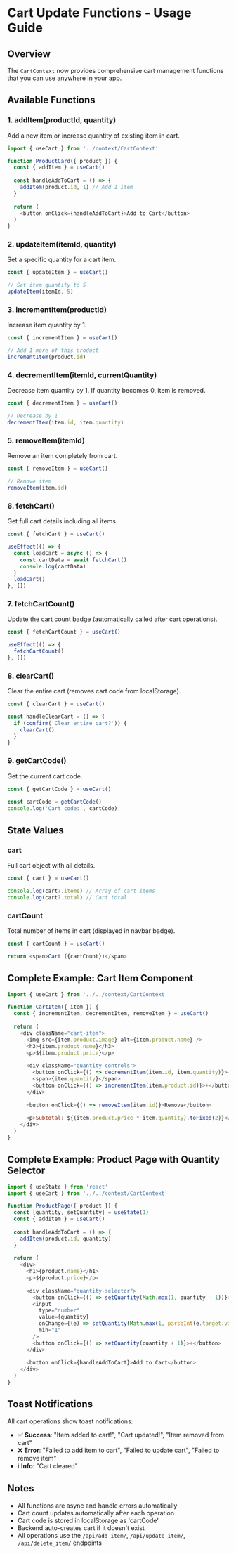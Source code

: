 # Cart Update Functions - Usage Guide

## Overview
The `CartContext` now provides comprehensive cart management functions that you can use anywhere in your app.

## Available Functions

### 1. **addItem(productId, quantity)**
Add a new item or increase quantity of existing item in cart.

```javascript
import { useCart } from '../context/CartContext'

function ProductCard({ product }) {
  const { addItem } = useCart()
  
  const handleAddToCart = () => {
    addItem(product.id, 1) // Add 1 item
  }
  
  return (
    <button onClick={handleAddToCart}>Add to Cart</button>
  )
}
```

### 2. **updateItem(itemId, quantity)**
Set a specific quantity for a cart item.

```javascript
const { updateItem } = useCart()

// Set item quantity to 5
updateItem(itemId, 5)
```

### 3. **incrementItem(productId)**
Increase item quantity by 1.

```javascript
const { incrementItem } = useCart()

// Add 1 more of this product
incrementItem(product.id)
```

### 4. **decrementItem(itemId, currentQuantity)**
Decrease item quantity by 1. If quantity becomes 0, item is removed.

```javascript
const { decrementItem } = useCart()

// Decrease by 1
decrementItem(item.id, item.quantity)
```

### 5. **removeItem(itemId)**
Remove an item completely from cart.

```javascript
const { removeItem } = useCart()

// Remove item
removeItem(item.id)
```

### 6. **fetchCart()**
Get full cart details including all items.

```javascript
const { fetchCart } = useCart()

useEffect(() => {
  const loadCart = async () => {
    const cartData = await fetchCart()
    console.log(cartData)
  }
  loadCart()
}, [])
```

### 7. **fetchCartCount()**
Update the cart count badge (automatically called after cart operations).

```javascript
const { fetchCartCount } = useCart()

useEffect(() => {
  fetchCartCount()
}, [])
```

### 8. **clearCart()**
Clear the entire cart (removes cart code from localStorage).

```javascript
const { clearCart } = useCart()

const handleClearCart = () => {
  if (confirm('Clear entire cart?')) {
    clearCart()
  }
}
```

### 9. **getCartCode()**
Get the current cart code.

```javascript
const { getCartCode } = useCart()

const cartCode = getCartCode()
console.log('Cart code:', cartCode)
```

## State Values

### **cart**
Full cart object with all details.

```javascript
const { cart } = useCart()

console.log(cart?.items) // Array of cart items
console.log(cart?.total) // Cart total
```

### **cartCount**
Total number of items in cart (displayed in navbar badge).

```javascript
const { cartCount } = useCart()

return <span>Cart ({cartCount})</span>
```

## Complete Example: Cart Item Component

```javascript
import { useCart } from '../../context/CartContext'

function CartItem({ item }) {
  const { incrementItem, decrementItem, removeItem } = useCart()
  
  return (
    <div className="cart-item">
      <img src={item.product.image} alt={item.product.name} />
      <h3>{item.product.name}</h3>
      <p>${item.product.price}</p>
      
      <div className="quantity-controls">
        <button onClick={() => decrementItem(item.id, item.quantity)}>-</button>
        <span>{item.quantity}</span>
        <button onClick={() => incrementItem(item.product.id)}>+</button>
      </div>
      
      <button onClick={() => removeItem(item.id)}>Remove</button>
      
      <p>Subtotal: ${(item.product.price * item.quantity).toFixed(2)}</p>
    </div>
  )
}
```

## Complete Example: Product Page with Quantity Selector

```javascript
import { useState } from 'react'
import { useCart } from '../../context/CartContext'

function ProductPage({ product }) {
  const [quantity, setQuantity] = useState(1)
  const { addItem } = useCart()
  
  const handleAddToCart = () => {
    addItem(product.id, quantity)
  }
  
  return (
    <div>
      <h1>{product.name}</h1>
      <p>${product.price}</p>
      
      <div className="quantity-selector">
        <button onClick={() => setQuantity(Math.max(1, quantity - 1))}>-</button>
        <input 
          type="number" 
          value={quantity} 
          onChange={(e) => setQuantity(Math.max(1, parseInt(e.target.value) || 1))}
          min="1"
        />
        <button onClick={() => setQuantity(quantity + 1)}>+</button>
      </div>
      
      <button onClick={handleAddToCart}>Add to Cart</button>
    </div>
  )
}
```

## Toast Notifications

All cart operations show toast notifications:
- ✅ **Success**: "Item added to cart!", "Cart updated!", "Item removed from cart"
- ❌ **Error**: "Failed to add item to cart", "Failed to update cart", "Failed to remove item"
- ℹ️ **Info**: "Cart cleared"

## Notes

- All functions are async and handle errors automatically
- Cart count updates automatically after each operation
- Cart code is stored in localStorage as 'cartCode'
- Backend auto-creates cart if it doesn't exist
- All operations use the `/api/add_item/`, `/api/update_item/`, `/api/delete_item/` endpoints
